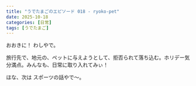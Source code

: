 ```yaml
---
title: "うでたまごのエピソード 018 - ryoko-pet"
date: 2025-10-18
categories: [日常]
tags: [うでたまご]
---
```


おおきに！ わしやで。

旅行先で、地元の、ペットに与えようとして、拒否られて落ち込む。ホリデー気分満点。みんなも、日常に取り入れてみぃ！

ほな、次は スポーツの話やで～。